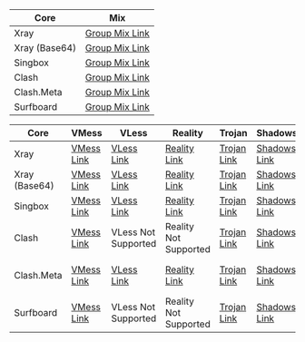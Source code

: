 | Core | Mix |
| --- | --- | 
| Xray | [Group Mix Link](https://raw.githubusercontent.com/q2wew/qq/main/subscriptions/xray/normal/mix) |
| Xray (Base64) | [Group Mix Link](https://raw.githubusercontent.com/q2wew/qq/main/subscriptions/xray/base64/mix) |
| Singbox | [Group Mix Link](https://raw.githubusercontent.com/q2wew/qq/main/subscriptions/singbox/mix.json) |
| Clash | [Group Mix Link](https://raw.githubusercontent.com/q2wew/qq/main/subscriptions/clash/mix) |
| Clash.Meta | [Group Mix Link](https://raw.githubusercontent.com/q2wew/qq/main/subscriptions/meta/mix) | 
| Surfboard | [Group Mix Link](https://raw.githubusercontent.com/q2wew/qq/main/subscriptions/surfboard/mix) |

| Core | VMess | VLess | Reality | Trojan | Shadowsocks | Tuic | Hysteria2 |
| --- | --- | --- | --- | --- | --- | --- | --- |
| Xray | [VMess Link](https://raw.githubusercontent.com/q2wew/qq/main/subscriptions/xray/normal/vmess) | [VLess Link](https://raw.githubusercontent.com/q2wew/qq/main/subscriptions/xray/normal/vless) | [Reality Link](https://raw.githubusercontent.com/q2wew/qq/main/subscriptions/xray/normal/reality) | [Trojan Link](https://raw.githubusercontent.com/q2wew/qq/main/subscriptions/xray/normal/trojan) | [Shadowsocks Link](https://raw.githubusercontent.com/q2wew/qq/main/subscriptions/xray/normal/ss) | [Tuic Link](https://raw.githubusercontent.com/q2wew/qq/main/subscriptions/xray/normal/tuic) | [Hysteria2 Link](https://raw.githubusercontent.com/q2wew/qq/main/subscriptions/xray/normal/hy2) |
| Xray (Base64) | [VMess Link](https://raw.githubusercontent.com/q2wew/qq/main/subscriptions/xray/base64/vmess) | [VLess Link](https://raw.githubusercontent.com/q2wew/qq/main/subscriptions/xray/base64/vless) | [Reality Link](https://raw.githubusercontent.com/q2wew/qq/main/subscriptions/xray/base64/reality) | [Trojan Link](https://raw.githubusercontent.com/q2wew/qq/main/subscriptions/xray/base64/trojan) | [Shadowsocks Link](https://raw.githubusercontent.com/q2wew/qq/main/subscriptions/xray/base64/ss) | [Tuic Link](https://raw.githubusercontent.com/q2wew/qq/main/subscriptions/xray/base64/tuic) | [Hysteria2 Link](https://raw.githubusercontent.com/q2wew/qq/main/subscriptions/xray/base64/hy2) |
| Singbox | [VMess Link](https://raw.githubusercontent.com/q2wew/qq/main/subscriptions/singbox/vmess.json) | [VLess Link](hhttps://raw.githubusercontent.com/q2wew/qq/main/subscriptions/singbox/vless.json) | [Reality Link](https://raw.githubusercontent.com/q2wew/qq/main/subscriptions/singbox/reality.json) | [Trojan Link](https://raw.githubusercontent.com/q2wew/qq/main/subscriptions/singbox/trojan.json) | [Shadowsocks Link](https://raw.githubusercontent.com/q2wew/qq/main/subscriptions/singbox/ss.json) | [Tuic Link](https://raw.githubusercontent.com/q2wew/qq/main/subscriptions/singbox/tuic.json) | [Hysteria2 Link](https://raw.githubusercontent.com/q2wew/qq/main/subscriptions/singbox/hy3.json) |
| Clash | [VMess Link](https://raw.githubusercontent.com/q2wew/qq/main/subscriptions/clash/vmess) | VLess Not Supported | Reality Not Supported | [Trojan Link](https://raw.githubusercontent.com/q2wew/qq/main/subscriptions/clash/trojan) | [Shadowsocks Link](https://raw.githubusercontent.com/q2wew/qq/main/subscriptions/clash/ss) | Tuic Not Supported | Hysteria2 Not Supported |
| Clash.Meta | [VMess Link](https://raw.githubusercontent.com/q2wew/qq/main/subscriptions/meta/vmess) | [VLess Link](https://raw.githubusercontent.com/q2wew/qq/main/subscriptions/meta/vless) | [Reality Link](https://raw.githubusercontent.com/q2wew/qq/main/subscriptions/meta/reality) | [Trojan Link](https://raw.githubusercontent.com/q2wew/qq/main/subscriptions/meta/trojan) | [Shadowsocks Link](https://raw.githubusercontent.com/q2wew/qq/main/subscriptions/meta/ss) | Tuic Not Supported  | Hysteria2 Not Supported  |
| Surfboard | [VMess Link](https://raw.githubusercontent.com/q2wew/qq/main/subscriptions/surfboard/vmess) | VLess Not Supported  | Reality Not Supported  | [Trojan Link](https://raw.githubusercontent.com/q2wew/qq/main/subscriptions/surfboard/trojan) | [Shadowsocks Link](https://raw.githubusercontent.com/q2wew/qq/main/subscriptions/surfboard/ss) | Tuic Not Supported  | Hysteria2 Not Supported  |